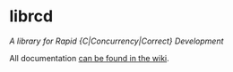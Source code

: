 # librcd
*A library for Rapid {C|Concurrency|Correct} Development*

All documentation [can be found in the wiki](https://github.com/jumpstarter-io/librcd/wiki).
